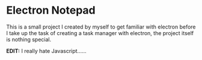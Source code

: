 # Electron Notepad

This is a small project I created by myself to get familiar with electron before I take up the task of creating a task manager with electron, the project itself is nothing special.

<b>EDIT:</b> I really hate Javascript......